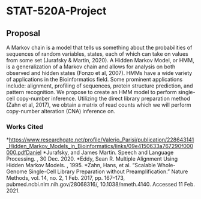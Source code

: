 # STAT-520A-Project

## Proposal

A Markov chain is a model that tells us something about the probabilities of sequences of random variables,
states, each of which can take on values from some set (Jurafsky & Martin, 2020). A Hidden Markov Model, or HMM, is a generalization of a Markov chain and allows for analysis on both observed and hidden states (Fonzo et al, 2007). HMMs have a wide variety of applications in the Bioinformatics field. Some prominent applications include: alignment, profiling of sequences, protein structure prediction, and pattern recognition. We propose to create an HMM model to perform single-cell copy-number inference. Utilizing the direct library preparation method (Zahn et al, 2017), we obtain a matrix of read counts which we will perform copy-number alteration (CNA) inference on.

### Works Cited  
*https://www.researchgate.net/profile/Valerio_Parisi/publication/228643141_Hidden_Markov_Models_in_Bioinformatics/links/09e4150633a767290f000000.pdfDaniel
*Jurafsky, and James Martin. Speech and Language Processing. , 30 Dec. 2020.
*Eddy, Sean R. Multiple Alignment Using Hidden Markov Models. , 1995.
*Zahn, Hans, et al. “Scalable Whole-Genome Single-Cell Library Preparation without Preamplification.” Nature Methods, vol. 14, no. 2, 1 Feb. 2017, pp. 167–173, pubmed.ncbi.nlm.nih.gov/28068316/, 10.1038/nmeth.4140. Accessed 11 Feb. 2021.